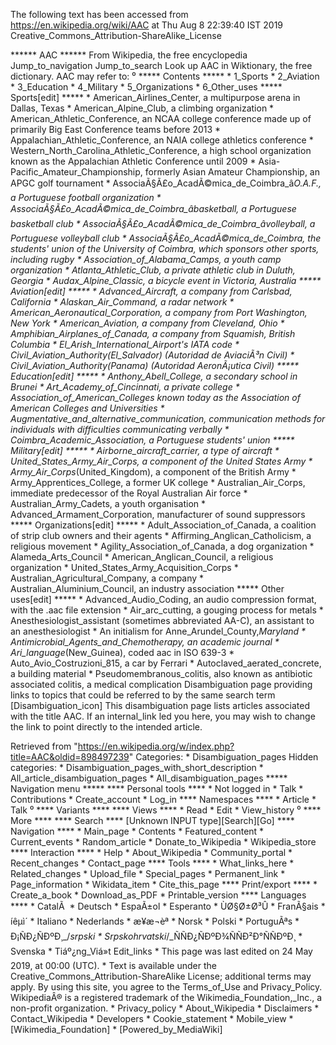 The following text has been accessed from https://en.wikipedia.org/wiki/AAC at Thu Aug 8 22:39:40 IST 2019
Creative_Commons_Attribution-ShareAlike_License




















****** AAC ******
From Wikipedia, the free encyclopedia
Jump_to_navigation Jump_to_search
 Look up AAC in Wiktionary, the free dictionary.
AAC may refer to:
⁰
***** Contents *****
    * 1_Sports
    * 2_Aviation
    * 3_Education
    * 4_Military
    * 5_Organizations
    * 6_Other_uses
***** Sports[edit] *****
    * American_Airlines_Center, a multipurpose arena in Dallas, Texas
    * American_Alpine_Club, a climbing organization
    * American_Athletic_Conference, an NCAA college conference made up of
      primarily Big East Conference teams before 2013
    * Appalachian_Athletic_Conference, an NAIA college athletics conference
    * Western_North_Carolina_Athletic_Conference, a high school organization
      known as the Appalachian Athletic Conference until 2009
    * Asia-Pacific_Amateur_Championship, formerly Asian Amateur Championship,
      an APGC golf tournament
    * AssociaÃ§Ã£o_AcadÃ©mica_de_Coimbra_â_O.A.F., a Portuguese football
      organization
    * AssociaÃ§Ã£o_AcadÃ©mica_de_Coimbra_â_basketball, a Portuguese
      basketball club
    * AssociaÃ§Ã£o_AcadÃ©mica_de_Coimbra_â_volleyball, a Portuguese
      volleyball club
    * AssociaÃ§Ã£o_AcadÃ©mica_de_Coimbra, the students' union of the University
      of Coimbra, which sponsors other sports, including rugby
    * Association_of_Alabama_Camps, a youth camp organization
    * Atlanta_Athletic_Club, a private athletic club in Duluth, Georgia
    * Audax_Alpine_Classic, a bicycle event in Victoria, Australia
***** Aviation[edit] *****
    * Advanced_Aircraft, a company from Carlsbad, California
    * Alaskan_Air_Command, a radar network
    * American_Aeronautical_Corporation, a company from Port Washington, New
      York
    * American_Aviation, a company from Cleveland, Ohio
    * Amphibian_Airplanes_of_Canada, a company from Squamish, British Columbia
    * El_Arish_International_Airport's IATA code
    * Civil_Aviation_Authority_(El_Salvador) (Autoridad de AviaciÃ³n Civil)
    * Civil_Aviation_Authority_(Panama) (Autoridad AeronÃ¡utica Civil)
***** Education[edit] *****
    * Anthony_Abell_College, a secondary school in Brunei
    * Art_Academy_of_Cincinnati, a private college
    * Association_of_American_Colleges known today as the Association of
      American Colleges and Universities
    * Augmentative_and_alternative_communication, communication methods for
      individuals with difficulties communicating verbally
    * Coimbra_Academic_Association, a Portuguese students' union
***** Military[edit] *****
    * Airborne_aircraft_carrier, a type of aircraft
    * United_States_Army_Air_Corps, a component of the United States Army
    * Army_Air_Corps_(United_Kingdom), a component of the British Army
    * Army_Apprentices_College, a former UK college
    * Australian_Air_Corps, immediate predecessor of the Royal Australian Air
      force
    * Australian_Army_Cadets, a youth organisation
    * Advanced_Armament_Corporation, manufacturer of sound suppressors
***** Organizations[edit] *****
    * Adult_Association_of_Canada, a coalition of strip club owners and their
      agents
    * Affirming_Anglican_Catholicism, a religious movement
    * Agility_Association_of_Canada, a dog organization
    * Alameda_Arts_Council
    * American_Anglican_Council, a religious organization
    * United_States_Army_Acquisition_Corps
    * Australian_Agricultural_Company, a company
    * Australian_Aluminium_Council, an industry association
***** Other uses[edit] *****
    * Advanced_Audio_Coding, an audio compression format, with the .aac file
      extension
    * Air_arc_cutting, a gouging process for metals
    * Anesthesiologist_assistant (sometimes abbreviated AA-C), an assistant to
      an anesthesiologist
    * An initialism for Anne_Arundel_County,_Maryland
    * Antimicrobial_Agents_and_Chemotherapy, an academic journal
    * Ari_language_(New_Guinea), coded aac in ISO 639-3
    * Auto_Avio_Costruzioni_815, a car by Ferrari
    * Autoclaved_aerated_concrete, a building material
    * Pseudomembranous_colitis, also known as antibiotic associated colitis, a
      medical complication
                      Disambiguation page providing links to topics that could
                      be referred to by the same search term
[Disambiguation_icon] This disambiguation page lists articles associated with
                      the title AAC.
                      If an internal_link led you here, you may wish to change
                      the link to point directly to the intended article.

Retrieved from "https://en.wikipedia.org/w/index.php?title=AAC&oldid=898497239"
Categories:
    * Disambiguation_pages
Hidden categories:
    * Disambiguation_pages_with_short_description
    * All_article_disambiguation_pages
    * All_disambiguation_pages
***** Navigation menu *****
**** Personal tools ****
    * Not logged in
    * Talk
    * Contributions
    * Create_account
    * Log_in
**** Namespaces ****
    * Article
    * Talk
⁰
**** Variants ****
**** Views ****
    * Read
    * Edit
    * View_history
⁰
**** More ****
**** Search ****
[Unknown INPUT type][Search][Go]
**** Navigation ****
    * Main_page
    * Contents
    * Featured_content
    * Current_events
    * Random_article
    * Donate_to_Wikipedia
    * Wikipedia_store
**** Interaction ****
    * Help
    * About_Wikipedia
    * Community_portal
    * Recent_changes
    * Contact_page
**** Tools ****
    * What_links_here
    * Related_changes
    * Upload_file
    * Special_pages
    * Permanent_link
    * Page_information
    * Wikidata_item
    * Cite_this_page
**** Print/export ****
    * Create_a_book
    * Download_as_PDF
    * Printable_version
**** Languages ****
    * CatalÃ 
    * Deutsch
    * EspaÃ±ol
    * Esperanto
    * ÙØ§Ø±Ø³Û
    * FranÃ§ais
    * íêµ­ì´
    * Italiano
    * Nederlands
    * æ¥æ¬èª
    * Norsk
    * Polski
    * PortuguÃªs
    * Ð¡ÑÐ¿ÑÐºÐ¸_/_srpski
    * Srpskohrvatski_/_ÑÑÐ¿ÑÐºÐ¾ÑÑÐ²Ð°ÑÑÐºÐ¸
    * Svenska
    * Tiáº¿ng_Viá»t
Edit_links
    * This page was last edited on 24 May 2019, at 00:00 (UTC).
    * Text is available under the Creative_Commons_Attribution-ShareAlike
      License; additional terms may apply. By using this site, you agree to the
      Terms_of_Use and Privacy_Policy. WikipediaÂ® is a registered trademark of
      the Wikimedia_Foundation,_Inc., a non-profit organization.
    * Privacy_policy
    * About_Wikipedia
    * Disclaimers
    * Contact_Wikipedia
    * Developers
    * Cookie_statement
    * Mobile_view
    * [Wikimedia_Foundation]
    * [Powered_by_MediaWiki]
